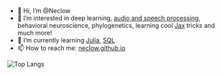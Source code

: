- 👋 Hi, I’m @Neclow
- 👀 I’m interested in deep learning, [audio and speech processing](https://doi.org/10.1109/ICASSP43922.2022.9747348), behavioral neuroscience, phylogenetics, learning cool [Jax](https://github.com/google/jax) tricks and much more!
- 🌱 I’m currently learning [Julia](http://www.julialang.org), [SQL](https://www.postgresql.org/)
- 📫 How to reach me: [neclow.github.io](https://neclow.github.io)

 <!-- ![Anurag's GitHub stats](https://github-readme-stats-git-masterrstaa-rickstaa.vercel.app/api?username=Neclow&count_private=true)" --->

![Top Langs](https://github-readme-stats.vercel.app/api/top-langs/?username=Neclow&layout=compact&hide=m&size_weight=0.5&count_weight=0.5)

<!---
Neclow/Neclow is a ✨ special ✨ repository because its `README.md` (this file) appears on your GitHub profile.
You can click the Preview link to take a look at your changes.

